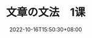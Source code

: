 ---
title: "文章の文法　1课"
date: 2022-10-16T15:50:30+08:00
lastmod: 
tags: ["n3"]
summary: ""
draft: true
---